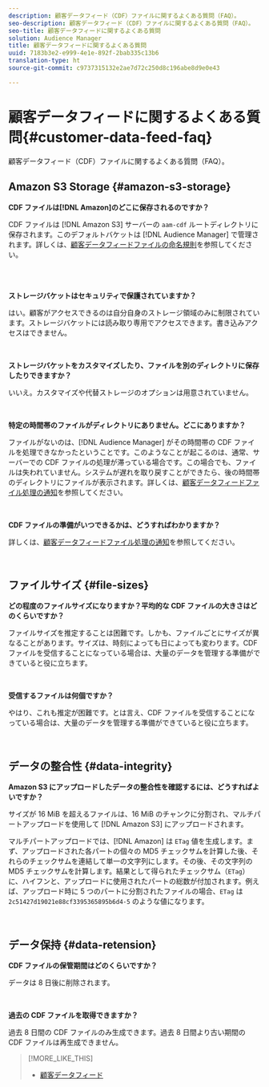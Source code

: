 ```yaml
---
description: 顧客データフィード（CDF）ファイルに関するよくある質問（FAQ）。
seo-description: 顧客データフィード（CDF）ファイルに関するよくある質問（FAQ）。
seo-title: 顧客データフィードに関するよくある質問
solution: Audience Manager
title: 顧客データフィードに関するよくある質問
uuid: 7183b3e2-e999-4e1e-892f-2bab335c13b6
translation-type: ht
source-git-commit: c9737315132e2ae7d72c250d8c196abe8d9e0e43

---
```



# 顧客データフィードに関するよくある質問{#customer-data-feed-faq}

顧客データフィード（CDF）ファイルに関するよくある質問（FAQ）。

## Amazon S3 Storage {#amazon-s3-storage}

**CDF ファイルは[!DNL Amazon]のどこに保存されるのですか？**

CDF ファイルは [!DNL Amazon S3] サーバーの `aam-cdf` ルートディレクトリに保存されます。このデフォルトバケットは [!DNL Audience Manager] で管理されます。詳しくは、[顧客データフィードファイルの命名規則](../features/cdf-files.md#cdf-naming-conventions)を参照してください。

<br> 

**ストレージバケットはセキュリティで保護されていますか？**

はい。顧客がアクセスできるのは自分自身のストレージ領域のみに制限されています。ストレージバケットには読み取り専用でアクセスできます。書き込みアクセスはできません。

<br>

**ストレージバケットをカスタマイズしたり、ファイルを別のディレクトリに保存したりできますか？**

いいえ。カスタマイズや代替ストレージのオプションは用意されていません。

<br>

**特定の時間帯のファイルがディレクトリにありません。どこにありますか？**

ファイルがないのは、[!DNL Audience Manager] がその時間帯の CDF ファイルを処理できなかったということです。このようなことが起こるのは、通常、サーバーでの CDF ファイルの処理が滞っている場合です。この場合でも、ファイルは失われていません。システムが遅れを取り戻すことができたら、後の時間帯のディレクトリにファイルが表示されます。詳しくは、[顧客データフィードファイル処理の通知](../features/cdf-files.md#cdf-file-processing-notifications)を参照してください。

<br>

**CDF ファイルの準備がいつできるかは、どうすればわかりますか？**

詳しくは、[顧客データフィードファイル処理の通知](../features/cdf-files.md#cdf-file-processing-notifications)を参照してください。

<br>

## ファイルサイズ {#file-sizes}

**どの程度のファイルサイズになりますか？平均的な CDF ファイルの大きさはどのくらいですか？**

ファイルサイズを推定することは困難です。しかも、ファイルごとにサイズが異なることがあります。サイズは、時刻によっても日によっても変わります。CDF ファイルを受信することになっている場合は、大量のデータを管理する準備ができていると役に立ちます。

<br>

**受信するファイルは何個ですか？**

やはり、これも推定が困難です。とは言え、CDF ファイルを受信することになっている場合は、大量のデータを管理する準備ができていると役に立ちます。

<br>

## データの整合性 {#data-integrity}

**Amazon S3 にアップロードしたデータの整合性を確認するには、どうすればよいですか？**

サイズが 16 MiB を超えるファイルは、16 MiB のチャンクに分割され、マルチパートアップロードを使用して [!DNL Amazon S3] にアップロードされます。

マルチパートアップロードでは、[!DNL Amazon] は `ETag` 値を生成します。まず、アップロードされた各パートの個々の MD5 チェックサムを計算した後、それらのチェックサムを連結して単一の文字列にします。その後、その文字列の MD5 チェックサムを計算します。結果として得られたチェックサム（`ETag`）に、ハイフンと、アップロードに使用されたパートの総数が付加されます。例えば、アップロード時に 5 つのパートに分割されたファイルの場合、`ETag` は `2c51427d19021e88cf3395365895b6d4-5` のような値になります。

<br>

## データ保持 {#data-retension}

**CDF ファイルの保管期間はどのくらいですか？**

データは 8 日後に削除されます。

<br>

**過去の CDF ファイルを取得できますか？**

過去 8 日間の CDF ファイルのみ生成できます。過去 8 日間より古い期間の CDF ファイルは再生成できません。

>[!MORE_LIKE_THIS]
>
>* [顧客データフィード](../features/cdf-files.md)

